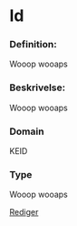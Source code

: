 # Id

### Definition:

Wooop wooaps

### Beskrivelse:

Wooop wooaps

### Domain

KEID

### Type

Wooop wooaps

[Rediger](https://github.com/FMDatahub/DataDictionary/tree/main/Properties/Administratively/Id.md)
